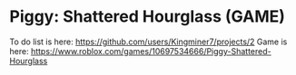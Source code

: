 # Piggy: Shattered Hourglass (GAME)
To do list is here: https://github.com/users/Kingminer7/projects/2
Game is here: https://www.roblox.com/games/10697534666/Piggy-Shattered-Hourglass

